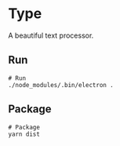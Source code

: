 
Type
====

A beautiful text processor.


Run
---

	# Run
	./node_modules/.bin/electron .


Package
-------
	
	# Package
	yarn dist
	
